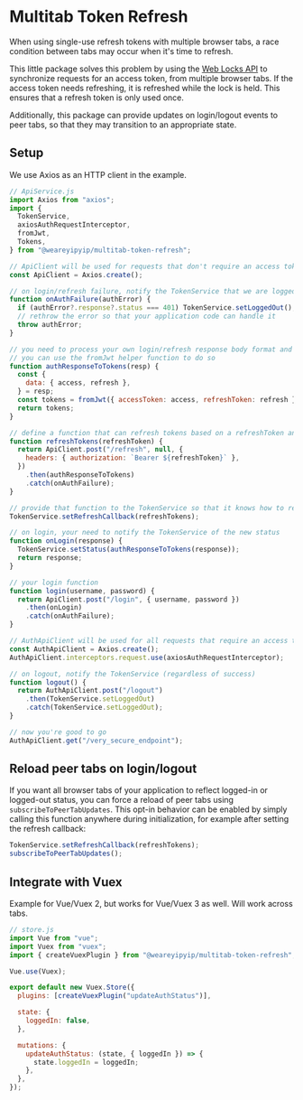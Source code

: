 # Multitab Token Refresh

When using single-use refresh tokens with multiple browser tabs,
a race condition between tabs may occur when it's time to refresh.

This little package solves this problem by using the [Web Locks API](https://developer.mozilla.org/en-US/docs/Web/API/Web_Locks_API) to synchronize requests for an access token, from multiple browser tabs.
If the access token needs refreshing, it is refreshed while the lock is held.
This ensures that a refresh token is only used once.

Additionally, this package can provide updates on login/logout events to peer tabs, so that they may transition to an appropriate state.

## Setup

We use Axios as an HTTP client in the example.

```javascript
// ApiService.js
import Axios from "axios";
import {
  TokenService,
  axiosAuthRequestInterceptor,
  fromJwt,
  Tokens,
} from "@weareyipyip/multitab-token-refresh";

// ApiClient will be used for requests that don't require an access token
const ApiClient = Axios.create();

// on login/refresh failure, notify the TokenService that we are logged out
function onAuthFailure(authError) {
  if (authError?.response?.status === 401) TokenService.setLoggedOut();
  // rethrow the error so that your application code can handle it
  throw authError;
}

// you need to process your own login/refresh response body format and create a new Tokens object from it
// you can use the fromJwt helper function to do so
function authResponseToTokens(resp) {
  const {
    data: { access, refresh },
  } = resp;
  const tokens = fromJwt({ accessToken: access, refreshToken: refresh });
  return tokens;
}

// define a function that can refresh tokens based on a refreshToken and returns a new Tokens object on success
function refreshTokens(refreshToken) {
  return ApiClient.post("/refresh", null, {
    headers: { authorization: `Bearer ${refreshToken}` },
  })
    .then(authResponseToTokens)
    .catch(onAuthFailure);
}

// provide that function to the TokenService so that it knows how to refresh your tokens
TokenService.setRefreshCallback(refreshTokens);

// on login, your need to notify the TokenService of the new status
function onLogin(response) {
  TokenService.setStatus(authResponseToTokens(response));
  return response;
}

// your login function
function login(username, password) {
  return ApiClient.post("/login", { username, password })
    .then(onLogin)
    .catch(onAuthFailure);
}

// AuthApiClient will be used for all requests that require an access token
const AuthApiClient = Axios.create();
AuthApiClient.interceptors.request.use(axiosAuthRequestInterceptor);

// on logout, notify the TokenService (regardless of success)
function logout() {
  return AuthApiClient.post("/logout")
    .then(TokenService.setLoggedOut)
    .catch(TokenService.setLoggedOut);
}

// now you're good to go
AuthApiClient.get("/very_secure_endpoint");
```

## Reload peer tabs on login/logout

If you want all browser tabs of your application to reflect logged-in or logged-out status,
you can force a reload of peer tabs using `subscribeToPeerTabUpdates`.
This opt-in behavior can be enabled by simply calling this function anywhere during initialization,
for example after setting the refresh callback:

```javascript
TokenService.setRefreshCallback(refreshTokens);
subscribeToPeerTabUpdates();
```

## Integrate with Vuex

Example for Vue/Vuex 2, but works for Vue/Vuex 3 as well. Will work across tabs.

```javascript
// store.js
import Vue from "vue";
import Vuex from "vuex";
import { createVuexPlugin } from "@weareyipyip/multitab-token-refresh";

Vue.use(Vuex);

export default new Vuex.Store({
  plugins: [createVuexPlugin("updateAuthStatus")],

  state: {
    loggedIn: false,
  },

  mutations: {
    updateAuthStatus: (state, { loggedIn }) => {
      state.loggedIn = loggedIn;
    },
  },
});
```
